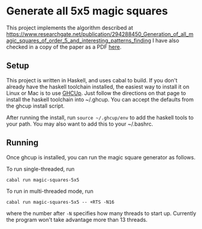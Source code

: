 # Generate all 5x5 magic squares

This project implements the algorithm described at 
https://www.researchgate.net/publication/294288450_Generation_of_all_magic_squares_of_order_5_and_interesting_patterns_finding
I have also checked in a copy of the paper as a PDF [here](./Generation_of_all_magic_squares_of_order_5_and_int.pdf).

## Setup

This project is written in Haskell, and uses cabal to build. If you don't already have the haskell toolchain installed, the easiest way to install it on Linux or Mac is to use [GHCUp](https://www.haskell.org/ghcup/).  Just follow the directions on that page to install the haskell toolchain into ~/.ghcup.   You can accept the defaults from the ghcup install script.

After running the install, run `source ~/.ghcup/env` to add the haskell tools to your path. You may also want to add this to your ~/.bashrc.

## Running

Once ghcup is installed, you can run the magic square generator as follows.

To run single-threaded, run 

```
cabal run magic-squares-5x5
```

To run in multi-threaded mode, run 

```
cabal run magic-squares-5x5 -- +RTS -N16
```

where the number after `-N` specifies how many threads to start up.  Currently the program won't take advantage more than 13 threads.